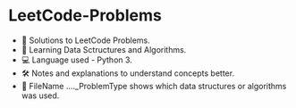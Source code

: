 # LeetCode-Problems

- 📁 Solutions to LeetCode Problems.
- 🌱 Learning Data Sctructures and Algorithms.
- 💻 Language used - Python 3.
- 🛠️ Notes and explanations to understand concepts better.
- 🤔 FileName ...._ProblemType shows which data structures or algorithms was used.
